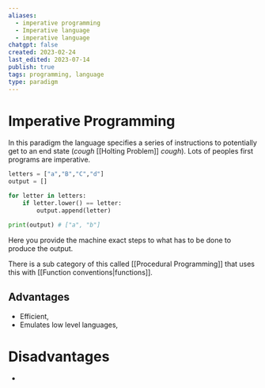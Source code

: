```yaml
---
aliases:
  - imperative programming
  - Imperative language
  - imperative language
chatgpt: false
created: 2023-02-24
last_edited: 2023-07-14
publish: true
tags: programming, language
type: paradigm
---
```

# Imperative Programming

In this paradigm the language specifies a series of instructions to potentially get to an end state (*cough* [[Holting Problem]] *cough*). Lots of peoples first programs are imperative.

```python
letters = ["a","B","C","d"]
output = []

for letter in letters:
	if letter.lower() == letter:
		output.append(letter)

print(output) # ["a", "b"]
```

Here you provide the machine exact steps to what has to be done to produce the output.

There is a sub category of this called [[Procedural Programming]] that uses this with [[Function conventions|functions]].

## Advantages

- Efficient,
- Emulates low level languages,

# Disadvantages

-
